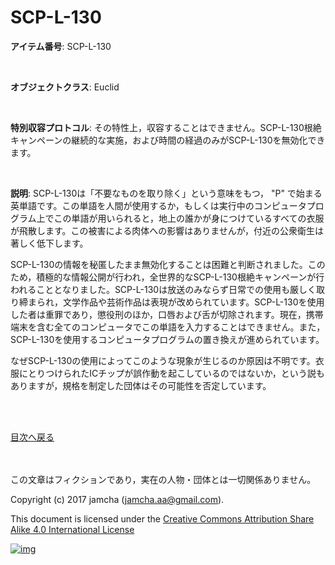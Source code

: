 # SCP-L-130

**アイテム番号**: SCP-L-130  

<br>  

**オブジェクトクラス**: Euclid  

<br>  

**特別収容プロトコル**: その特性上，収容することはできません。SCP-L-130根絶キャンペーンの継続的な実施，および時間の経過のみがSCP-L-130を無効化できます。  

<br>  

**説明**: SCP-L-130は「不要なものを取り除く」という意味をもつ， "P" で始まる英単語です。この単語を人間が使用するか，もしくは実行中のコンピュータプログラム上でこの単語が用いられると，地上の誰かが身につけているすべての衣服が飛散します。この被害による肉体への影響はありませんが，付近の公衆衛生は著しく低下します。  

SCP-L-130の情報を秘匿したまま無効化することは困難と判断されました。このため，積極的な情報公開が行われ，全世界的なSCP-L-130根絶キャンペーンが行われることとなりました。SCP-L-130は放送のみならず日常での使用も厳しく取り締まられ，文学作品や芸術作品は表現が改められています。SCP-L-130を使用した者は重罪であり，懲役刑のほか，口唇および舌が切除されます。現在，携帯端末を含む全てのコンピュータでこの単語を入力することはできません。また，SCP-L-130を使用するコンピュータプログラムの置き換えが進められています。  

なぜSCP-L-130の使用によってこのような現象が生じるのか原因は不明です。衣服にとりつけられたICチップが誤作動を起こしているのではないか，という説もありますが，規格を制定した団体はその可能性を否定しています。  

<br>  
<br>  

[目次へ戻る](https://github.com/jamcha-aa/SCP/blob/master/README.md)  

<br>  
<br>  
この文章はフィクションであり，実在の人物・団体とは一切関係ありません。  

Copyright (c) 2017 jamcha (jamcha.aa@gmail.com).  

This document is licensed under the [Creative Commons Attribution Share Alike 4.0 International License](http://creativecommons.org/licenses/by-sa/4.0/deed)  

[![img](http://i.creativecommons.org/l/by-sa/3.0/80x15.png)](http://creativecommons.org/licenses/by-sa/4.0/deed)
